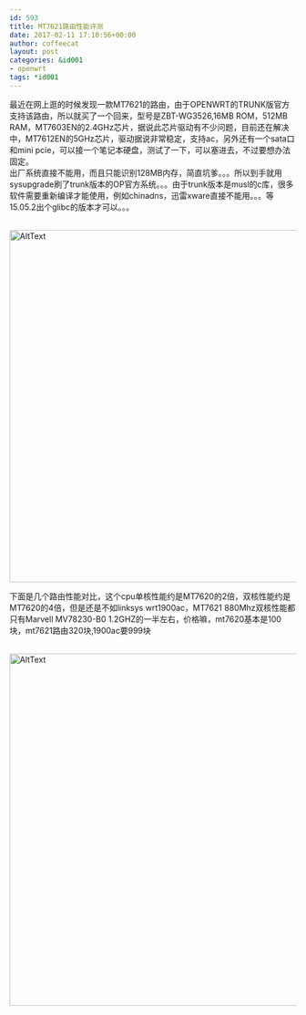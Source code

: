 ```yaml
---
id: 593
title: MT7621路由性能评测
date: 2017-02-11 17:10:56+00:00
author: coffeecat
layout: post
categories: &id001
- openwrt
tags: *id001
---
```

最近在网上逛的时候发现一款MT7621的路由，由于OPENWRT的TRUNK版官方支持该路由，所以就买了一个回来，型号是ZBT-WG3526,16MB ROM，512MB RAM，MT7603EN的2.4GHz芯片，据说此芯片驱动有不少问题，目前还在解决中，MT7612EN的5GHz芯片，驱动据说非常稳定，支持ac，另外还有一个sata口和mini pcie，可以接一个笔记本硬盘，测试了一下，可以塞进去，不过要想办法固定。  
出厂系统直接不能用，而且只能识别128MB内存，简直坑爹。。。所以到手就用sysupgrade刷了trunk版本的OP官方系统。。。由于trunk版本是musl的c库，很多软件需要重新编译才能使用，例如chinadns，迅雷xware直接不能用。。。等15.05.2出个glibc的版本才可以。。。  
<!--more-->

<br>
 <img src="https://jibenfa.github.io/uploads/2017/02/QQ20170211165927.png" width="1000" height="618" alt="AltText" />
 <br>
 
下面是几个路由性能对比，这个cpu单核性能约是MT7620的2倍，双核性能约是MT7620的4倍，但是还是不如linksys wrt1900ac，MT7621 880Mhz双核性能都只有Marvell MV78230-B0 1.2GHZ的一半左右，价格嘛，mt7620基本是100块，mt7621路由320块,1900ac要999块  

<br>
 <img src="https://jibenfa.github.io/uploads/2017/02/QQ20170211171416.png" width="1000" height="618" alt="AltText" />
 <br>